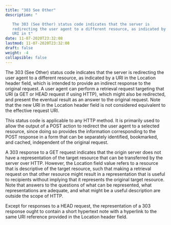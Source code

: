 ```yaml
---
title: "303 See Other"
description: "

   The 303 (See Other) status code indicates that the server is
   redirecting the user agent to a different resource, as indicated by a
   URI in t"
date: 11-07-2020T23:32:08
lastmod: 11-07-2020T23:32:08
draft: false
weight: -4
collapsible: false
---
```



   The 303 (See Other) status code indicates that the server is
   redirecting the user agent to a different resource, as indicated by a
   URI in the Location header field, which is intended to provide an
   indirect response to the original request.  A user agent can perform
   a retrieval request targeting that URI (a GET or HEAD request if
   using HTTP), which might also be redirected, and present the eventual
   result as an answer to the original request.  Note that the new URI
   in the Location header field is not considered equivalent to the
   effective request URI.

   This status code is applicable to any HTTP method.  It is primarily
   used to allow the output of a POST action to redirect the user agent
   to a selected resource, since doing so provides the information
   corresponding to the POST response in a form that can be separately
   identified, bookmarked, and cached, independent of the original
   request.

   A 303 response to a GET request indicates that the origin server does
   not have a representation of the target resource that can be
   transferred by the server over HTTP.  However, the Location field
   value refers to a resource that is descriptive of the target
   resource, such that making a retrieval request on that other resource
   might result in a representation that is useful to recipients without
   implying that it represents the original target resource.  Note that
   answers to the questions of what can be represented, what
   representations are adequate, and what might be a useful description
   are outside the scope of HTTP.

   Except for responses to a HEAD request, the representation of a 303
   response ought to contain a short hypertext note with a hyperlink to
   the same URI reference provided in the Location header field.












                                                